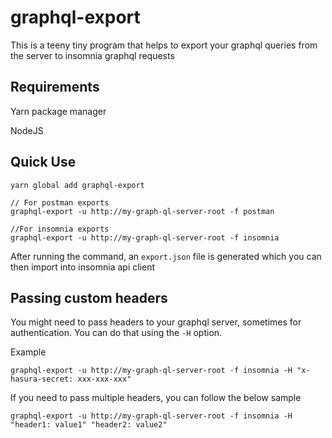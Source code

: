 # graphql-export

This is a teeny tiny program that helps to export your graphql queries from the server to insomnia graphql requests

## Requirements
Yarn package manager

NodeJS

## Quick Use

```
yarn global add graphql-export

// For postman exports
graphql-export -u http://my-graph-ql-server-root -f postman

//For insomnia exports
graphql-export -u http://my-graph-ql-server-root -f insomnia
```

After running the command, an `export.json` file is generated which you can then import into insomnia api client


## Passing custom headers

You might need to pass headers to your graphql server, sometimes for authentication.
You can do that using the `-H` option.

Example

`graphql-export -u http://my-graph-ql-server-root -f insomnia -H "x-hasura-secret: xxx-xxx-xxx"`

If you need to pass multiple headers, you can follow the below sample

`graphql-export -u http://my-graph-ql-server-root -f insomnia -H "header1: value1" "header2: value2"`

